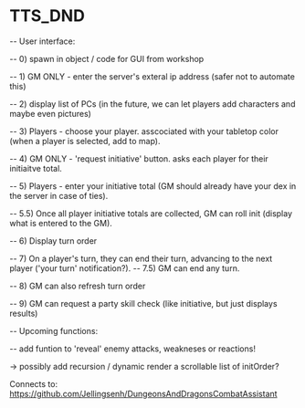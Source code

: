 # TTS_DND

-- User interface:

-- 0) spawn in object / code for GUI from workshop 

-- 1) GM ONLY - enter the server's exteral ip address (safer not to automate this) 

-- 2) display list of PCs (in the future, we can let players add characters and maybe even pictures) 

-- 3) Players - choose your player. asscociated with your tabletop color (when a player is selected, add to map). 

-- 4) GM ONLY - 'request initiative' button. asks each player for their initiaitve total. 

-- 5) Players - enter your initiative total (GM should already have your dex in the server in case of ties). 

  -- 5.5) Once all player initiative totals are collected, GM can roll init (display what is entered to the GM). 

-- 6) Display turn order 

-- 7) On a player's turn, they can end their turn, advancing to the next player ('your turn' notification?). 
  -- 7.5) GM can end any turn. 

-- 8) GM can also refresh turn order 

-- 9) GM can request a party skill check (like initiative, but just displays results)


-- Upcoming functions: 

-- add funtion to 'reveal' enemy attacks, weakneses or reactions! 

-> possibly add recursion / dynamic render a scrollable list of initOrder?


Connects to: https://github.com/Jellingsenh/DungeonsAndDragonsCombatAssistant
